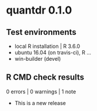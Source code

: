 # quantdr 0.1.0

## Test environments

* local R installation | R 3.6.0
* ubuntu 16.04 (on travis-ci), R ...
* win-builder (devel)


## R CMD check results
0 errors | 0 warnings | 1 note

* This is a new release

